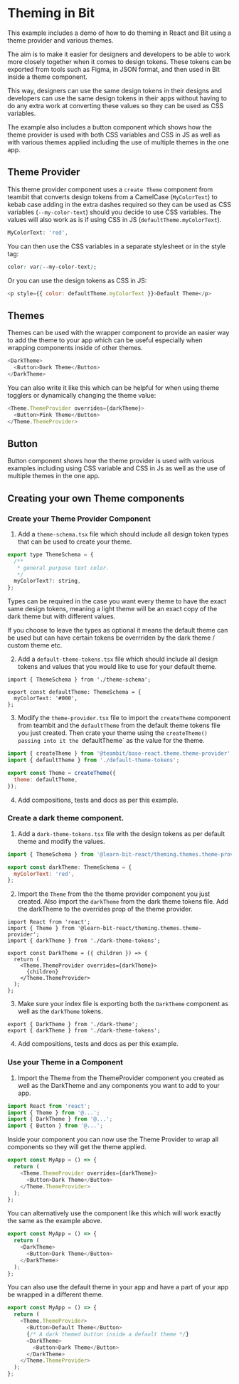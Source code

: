 # Theming in Bit

This example includes a demo of how to do theming in React and Bit using a theme provider and various themes.

The aim is to make it easier for designers and developers to be able to work more closely together when it comes to design tokens. These tokens can be exported from tools such as Figma, in JSON format, and then used in Bit inside a theme component.

This way, designers can use the same design tokens in their designs and developers can use the same design tokens in their apps without having to do any extra work at converting these values so they can be used as CSS variables.

The example also includes a button component which shows how the theme provider is used with both CSS variables and CSS in JS as well as with various themes applied including the use of multiple themes in the one app.

## Theme Provider

This theme provider component uses a `create Theme` component from teambit that converts design tokens from a CamelCase (`MyColorText`) to kebab case adding in the extra dashes required so they can be used as CSS variables (`--my-color-text`) should you decide to use CSS variables. The values will also work as is if using CSS in JS (`defaultTheme.myColorText`).

```js
MyColorText: 'red',
```

You can then use the CSS variables in a separate stylesheet or in the style tag:

```css
color: var(--my-color-text);
```

Or you can use the design tokens as CSS in JS:

```js
<p style={{ color: defaultTheme.myColorText }}>Default Theme</p>
```

## Themes

Themes can be used with the wrapper component to provide an easier way to add the theme to your app which can be useful especially when wrapping components inside of other themes.

```js
<DarkTheme>
  <Button>Dark Theme</Button>
</DarkTheme>
```

You can also write it like this which can be helpful for when using theme togglers or dynamically changing the theme value:

```js
<Theme.ThemeProvider overrides={darkTheme}>
  <Button>Pink Theme</Button>
</Theme.ThemeProvider>
```

## Button

Button component shows how the theme provider is used with various examples including using CSS variable and CSS in Js as well as the use of multiple themes in the one app.

## Creating your own Theme components

### Create your Theme Provider Component

1. Add a `theme-schema.tsx` file which should include all design token types that can be used to create your theme.

```js
export type ThemeSchema = {
  /**
   * general purpose text color.
   */
  myColorText?: string,
};
```

Types can be required in the case you want every theme to have the exact same design tokens, meaning a light theme will be an exact copy of the dark theme but with different values.

If you choose to leave the types as optional it means the default theme can be used but can have certain tokens be overrriden by the dark theme / custom theme etc.

2. Add a `default-theme-tokens.tsx` file which should include all design tokens and values that you would like to use for your default theme.

```Js
import { ThemeSchema } from './theme-schema';

export const defaultTheme: ThemeSchema = {
  myColorText: '#000',
};
```

3. Modify the `theme-provider.tsx` file to import the `createTheme` component from teambit and the `defaultTheme` from the default theme tokens file you just created. Then crate your theme using the `createTheme() passing into it the `defaultTheme` as the value for the theme.

```js
import { createTheme } from '@teambit/base-react.theme.theme-provider';
import { defaultTheme } from './default-theme-tokens';

export const Theme = createTheme({
  theme: defaultTheme,
});
```

4. Add compositions, tests and docs as per this example.

### Create a dark theme component.

1. Add a `dark-theme-tokens.tsx` file with the design tokens as per default theme and modify the values.

```js
import { ThemeSchema } from '@learn-bit-react/theming.themes.theme-provider';

export const darkTheme: ThemeSchema = {
  myColorText: 'red',
};
```

2. Import the `Theme` from the the theme provider component you just created. Also import the `darkTheme` from the dark theme tokens file. Add the darkTheme to the overrides prop of the theme provider.

```Js
import React from 'react';
import { Theme } from '@learn-bit-react/theming.themes.theme-provider';
import { darkTheme } from './dark-theme-tokens';

export const DarkTheme = ({ children }) => {
  return (
    <Theme.ThemeProvider overrides={darkTheme}>
      {children}
    </Theme.ThemeProvider>
  );
};
```

3. Make sure your index file is exporting both the `DarkTheme` component as well as the `darkTheme` tokens.

```Js
export { DarkTheme } from './dark-theme';
export { darkTheme } from './dark-theme-tokens';
```

4. Add compositions, tests and docs as per this example.

### Use your Theme in a Component

1. Import the Theme from the ThemeProvider component you created as well as the DarkTheme and any components you want to add to your app.

```js
import React from 'react';
import { Theme } from '@...';
import { DarkTheme } from '@...';
import { Button } from '@...';
```

Inside your component you can now use the Theme Provider to wrap all components so they will get the theme applied.

```js
export const MyApp = () => {
  return (
    <Theme.ThemeProvider overrides={darkTheme}>
      <Button>Dark Theme</Button>
    </Theme.ThemeProvider>
  );
};
```

You can alternatively use the component like this which will work exactly the same as the example above.

```js
export const MyApp = () => {
  return (
    <DarkTheme>
      <Button>Dark Theme</Button>
    </DarkTheme>
  );
};
```

You can also use the default theme in your app and have a part of your app be wrapped in a different theme.

```js
export const MyApp = () => {
  return (
    <Theme.ThemeProvider>
      <Button>Default Theme</Button>
      {/* A dark themed button inside a default theme */}
      <DarkTheme>
        <Button>Dark Theme</Button>
      </DarkTheme>
    </Theme.ThemeProvider>
  );
};
```
